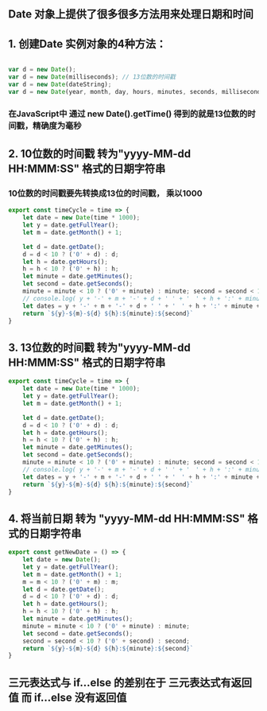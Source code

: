 

## Date 对象上提供了很多很多方法用来处理日期和时间

## 1. 创建Date 实例对象的4种方法：

```javascript

var d = new Date();  
var d = new Date(milliseconds); // 13位数的时间戳
var d = new Date(dateString);
var d = new Date(year, month, day, hours, minutes, seconds, milliseconds);
```
### 在JavaScript中 通过 new Date().getTime() 得到的就是13位数的时间戳，精确度为毫秒


## 2. 10位数的时间戳 转为"yyyy-MM-dd HH:MMM:SS"  格式的日期字符串

 ### 10位数的时间戳要先转换成13位的时间戳， 乘以1000

```javascript
export const timeCycle = time => {
    let date = new Date(time * 1000);
    let y = date.getFullYear();
    let m = date.getMonth() + 1;

    let d = date.getDate();
    d = d < 10 ? ('0' + d) : d;
    let h = date.getHours();
    h = h < 10 ? ('0' + h) : h;
    let minute = date.getMinutes();
    let second = date.getSeconds();
    minute = minute < 10 ? ('0' + minute) : minute; second = second < 10 ? ('0' + second) : second;
    // console.log( y + '-' + m + '-' + d + ' ' + '　' + h + ':' + minute + ':' + second) 
    let dates = y + '-' + m + '-' + d + ' ' + '　' + h + ':' + minute + ':' + second;
    return `${y}-${m}-${d} ${h}:${minute}:${second}`
}


```
## 3. 13位数的时间戳 转为"yyyy-MM-dd HH:MMM:SS"  格式的日期字符串
```javascript
export const timeCycle = time => {
    let date = new Date(time * 1000);
    let y = date.getFullYear();
    let m = date.getMonth() + 1;

    let d = date.getDate();
    d = d < 10 ? ('0' + d) : d;
    let h = date.getHours();
    h = h < 10 ? ('0' + h) : h;
    let minute = date.getMinutes();
    let second = date.getSeconds();
    minute = minute < 10 ? ('0' + minute) : minute; second = second < 10 ? ('0' + second) : second;
    // console.log( y + '-' + m + '-' + d + ' ' + '　' + h + ':' + minute + ':' + second) 
    let dates = y + '-' + m + '-' + d + ' ' + '　' + h + ':' + minute + ':' + second;
    return `${y}-${m}-${d} ${h}:${minute}:${second}`
}

```
## 4. 将当前日期 转为  "yyyy-MM-dd HH:MMM:SS" 格式的日期字符串
```javascript
export const getNewDate = () => {
    let date = new Date();
    let y = date.getFullYear();
    let m = date.getMonth() + 1;
    m = m < 10 ? ('0' + m) : m;
    let d = date.getDate();
    d = d < 10 ? ('0' + d) : d;
    let h = date.getHours();
    h = h < 10 ? ('0' + h) : h;
    let minute = date.getMinutes();
    minute = minute < 10 ? ('0' + minute) : minute;
    let second = date.getSeconds();
    second = second < 10 ? ('0' + second) : second;
    return `${y}-${m}-${d} ${h}:${minute}:${second}`
}


```


## 三元表达式与 if...else 的差别在于 三元表达式有返回值 而 if...else 没有返回值

```javascript

```